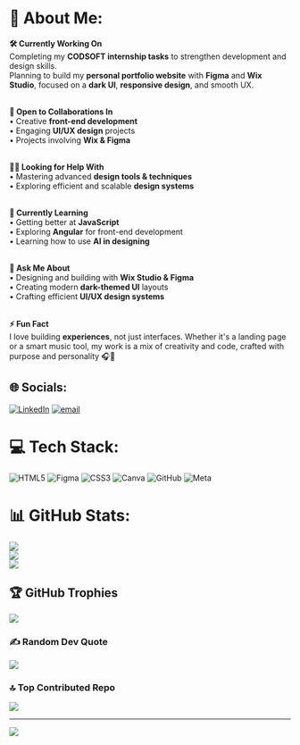 # 💫 About Me:

<b>🛠️ Currently Working On</b><br>
Completing my <strong>CODSOFT internship tasks</strong> to strengthen development and design skills.<br>
Planning to build my <strong>personal portfolio website</strong> with <strong>Figma</strong> and <strong>Wix Studio</strong>, focused on a <strong>dark UI</strong>, <strong>responsive design</strong>, and smooth UX.<br><br>

<b>🤝 Open to Collaborations In</b><br>
• Creative <strong>front-end development</strong><br>
• Engaging <strong>UI/UX design</strong> projects<br>
• Projects involving <strong>Wix & Figma</strong><br><br>

<b>🙋‍♂️ Looking for Help With</b><br>
• Mastering advanced <strong>design tools & techniques</strong><br>
• Exploring efficient and scalable <strong>design systems</strong><br><br>

<b>🌱 Currently Learning</b><br>
• Getting better at <strong>JavaScript</strong><br>
• Exploring <strong>Angular</strong> for front-end development<br>
• Learning how to use <strong>AI in designing</strong><br><br>

<b>💬 Ask Me About</b><br>
• Designing and building with <strong>Wix Studio & Figma</strong><br>
• Creating modern <strong>dark-themed UI</strong> layouts<br>
• Crafting efficient <strong>UI/UX design systems</strong><br><br>

<b>⚡ Fun Fact</b><br>
I love building <strong>experiences</strong>, not just interfaces. Whether it's a landing page or a smart music tool, my work is a mix of creativity and code, crafted with purpose and personality 🎧🎨



## 🌐 Socials:
[![LinkedIn](https://img.shields.io/badge/LinkedIn-%230077B5.svg?logo=linkedin&logoColor=white)](https://linkedin.com/in/ykitsakayy) [![email](https://img.shields.io/badge/Email-D14836?logo=gmail&logoColor=white)](mailto:ak.arpit114@gmail.com) 

# 💻 Tech Stack:
![HTML5](https://img.shields.io/badge/html5-%23E34F26.svg?style=for-the-badge&logo=html5&logoColor=white) ![Figma](https://img.shields.io/badge/figma-%23F24E1E.svg?style=for-the-badge&logo=figma&logoColor=white) ![CSS3](https://img.shields.io/badge/css3-%231572B6.svg?style=for-the-badge&logo=css3&logoColor=white) ![Canva](https://img.shields.io/badge/Canva-%2300C4CC.svg?style=for-the-badge&logo=Canva&logoColor=white) ![GitHub](https://img.shields.io/badge/github-%23121011.svg?style=for-the-badge&logo=github&logoColor=white) ![Meta](https://img.shields.io/badge/Meta-%230467DF.svg?style=for-the-badge&logo=Meta&logoColor=white)
# 📊 GitHub Stats:
![](https://github-readme-stats.vercel.app/api?username=ykitsakayy&theme=dark&hide_border=false&include_all_commits=false&count_private=false)<br/>
![](https://nirzak-streak-stats.vercel.app/?user=ykitsakayy&theme=dark&hide_border=false)<br/>
![](https://github-readme-stats.vercel.app/api/top-langs/?username=ykitsakayy&theme=dark&hide_border=false&include_all_commits=false&count_private=false&layout=compact)

## 🏆 GitHub Trophies
![](https://github-profile-trophy.vercel.app/?username=ykitsakayy&theme=onedark&no-frame=false&no-bg=true&margin-w=4)

### ✍️ Random Dev Quote
![](https://quotes-github-readme.vercel.app/api?type=vetical&theme=radical)

### 🔝 Top Contributed Repo
![](https://github-contributor-stats.vercel.app/api?username=ykitsakayy&limit=5&theme=dark&combine_all_yearly_contributions=true)

---
[![](https://visitcount.itsvg.in/api?id=ykitsakayy&icon=0&color=0)](https://visitcount.itsvg.in)

<!-- Proudly created with GPRM ( https://gprm.itsvg.in ) -->
